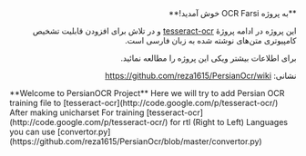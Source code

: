 <div dir="rtl">
**به پروژه OCR Farsi خوش آمدید!**

این پروژه در ادامه پروژهٔ [tesseract-ocr](http://code.google.com/p/tesseract-ocr/) و در تلاش برای افزودن قابلیت تشخیص کامپیوتری متن‌های نوشته شده به زبان فارسی است.

برای اطلاعات بیشتر ویکی این پروژه را مطالعه نمائيد.

نشانی: https://github.com/reza1615/PersianOcr/wiki
</div>
**Welcome to PersianOCR Project**
Here we will try to add Persian OCR training file to [tesseract-ocr](http://code.google.com/p/tesseract-ocr/)
After making unicharset For training [tesseract-ocr](http://code.google.com/p/tesseract-ocr/) for rtl (Right to Left) Languages you can use [convertor.py](https://github.com/reza1615/PersianOcr/blob/master/convertor.py)

